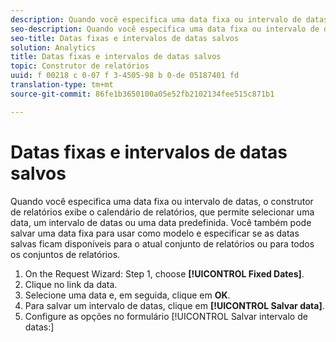 ```yaml
---
description: Quando você especifica uma data fixa ou intervalo de datas, o construtor de relatórios exibe o calendário de relatórios, que permite selecionar uma data, um intervalo de datas ou uma data predefinida. Você também pode salvar uma data fixa para usar como modelo e especificar se as datas salvas ficam disponíveis para o atual conjunto de relatórios ou para todos os conjuntos de relatórios.
seo-description: Quando você especifica uma data fixa ou intervalo de datas, o construtor de relatórios exibe o calendário de relatórios, que permite selecionar uma data, um intervalo de datas ou uma data predefinida. Você também pode salvar uma data fixa para usar como modelo e especificar se as datas salvas ficam disponíveis para o atual conjunto de relatórios ou para todos os conjuntos de relatórios.
seo-title: Datas fixas e intervalos de datas salvos
solution: Analytics
title: Datas fixas e intervalos de datas salvos
topic: Construtor de relatórios
uuid: f 00218 c 0-07 f 3-4505-98 b 0-de 05187401 fd
translation-type: tm+mt
source-git-commit: 86fe1b3650100a05e52fb2102134fee515c871b1

---
```



# Datas fixas e intervalos de datas salvos

Quando você especifica uma data fixa ou intervalo de datas, o construtor de relatórios exibe o calendário de relatórios, que permite selecionar uma data, um intervalo de datas ou uma data predefinida. Você também pode salvar uma data fixa para usar como modelo e especificar se as datas salvas ficam disponíveis para o atual conjunto de relatórios ou para todos os conjuntos de relatórios.

1. On the Request Wizard: Step 1, choose **[!UICONTROL Fixed Dates]**.
1. Clique no link da data.
1. Selecione uma data e, em seguida, clique em **OK**.
1. Para salvar um intervalo de datas, clique em **[!UICONTROL Salvar data]**.
1. Configure as opções no formulário [!UICONTROL Salvar intervalo de datas:]
